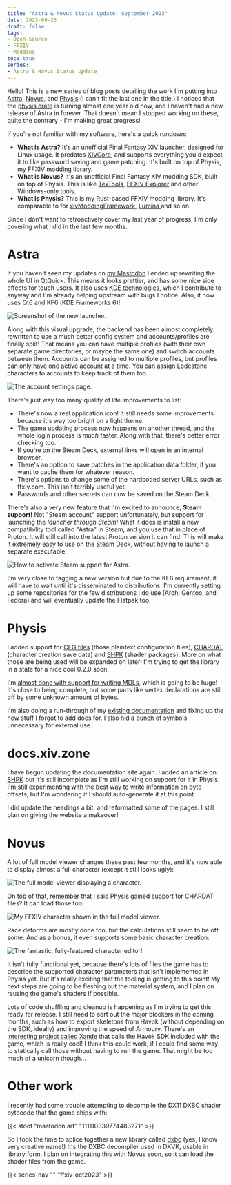 ```yaml
---
title: "Astra & Novus Status Update: September 2023"
date: 2023-09-23
draft: false
tags:
- Open Source
- FFXIV
- Modding
toc: true
series:
- Astra & Novus Status Update
---
```


Hello! This is a new series of blog posts detailing the work I'm putting into [Astra](https://xiv.zone/astra), [Novus](https://xiv.zone/novus), and [Physis](https://xiv.zone/physis) (I can't fit the last one in the title.) I noticed that the [physis crate](https://crates.io/crates/physis) is turning almost one year old now, and I haven't had a new release of Astra in forever. That doesn't mean I stopped working on these, quite the contrary - I'm making great progress!

If you're not familiar with my software, here's a quick rundown:
* **What is Astra?** It's an unofficial Final Fantasy XIV launcher, designed for Linux usage. It predates [XIVCore](https://github.com/goatcorp/XIVLauncher.Core), and supports everything you'd expect it to like password saving and game patching. It's built on top of Physis, my FFXIV modding library.
* **What is Novus?** It's an unofficial Final Fantasy XIV modding SDK, built on top of Physis. This is like [TexTools](https://www.ffxiv-textools.net/), [FFXIV Explorer](http://ffxivexplorer.fragmenterworks.com/) and other Windows-only tools.
* **What is Physis?** This is my Rust-based FFXIV modding library. It's comparable to for [xivModdingFramework](https://github.com/TexTools/xivModdingFramework), [Lumina ](https://github.com/NotAdam/Lumina) and so on.

Since I don't want to retroactively cover my last year of progress, I'm only covering what I did in the last few months.

# Astra

If you haven't seen my updates on [my Mastodon](https://mastodon.art/@redstrate) I ended up rewriting the whole UI in QtQuick. This means it looks prettier, and has some nice side effects for touch users. It also uses [KDE technologies](https://develop.kde.org), which I contribute to anyway and I'm already helping upstream with bugs I notice. Also, it now uses Qt6 and KF6 (KDE Frameworks 6)!

![Screenshot of the new launcher.](Screenshot_23_162150.webp)

Along with this visual upgrade, the backend has been almost completely rewritten to use a much better config system and accounts/profiles are finally split! That means you can have multiple profiles (with their own separate game directories, or maybe the same one) and switch accounts between them. Accounts can be assigned to multiple profiles, but profiles can only have one active account at a time. You can assign Lodestone characters to accounts to keep track of them too.

![The account settings page.](Screenshot_23_162243.webp)

There's just way too many quality of life improvements to list:
* There's now a real application icon! It still needs some improvements because it's way too bright on a light theme.
* The game updating process now happens on another thread, and the whole login process is _much_ faster. Along with that, there's better error checking too.
* If you're on the Steam Deck, external links will open in an internal browser.
* There's an option to save patches in the application data folder, if you want to cache them for whatever reason.
* There's options to change some of the hardcoded server URLs, such as ffxiv.com. This isn't terribly useful yet.
* Passwords and other secrets can now be saved on the Steam Deck.

There's also a very new feature that I'm excited to announce, **Steam support!** Not "Steam account" support unfortunately, but support for launching the _launcher through Steam!_ What it does is install a new compatibility tool called "Astra" in Steam, and you use that in place of Proton. It will still call into the latest Proton version it can find. This will make it extremely easy to use on the Steam Deck, without having to launch a separate executable.

![How to activate Steam support for Astra.](steam.webp)

I'm very close to tagging a new version but due to the KF6 requirement, it will have to wait until it's disseminated to distributions. I'm currently setting up some repositories for the few distributions I do use (Arch, Gentoo, and Fedora) and will eventually update the Flatpak too.

# Physis

I added support for [CFG files](https://docs.xiv.zone/docs/physis/cfg/struct.ConfigFile.html) (those plaintext configuration files), [CHARDAT](https://docs.xiv.zone/docs/physis/chardat/struct.CharacterData.html) (character creation save data) and [SHPK](https://docs.xiv.zone/docs/physis/shpk/struct.ShaderPackage.html) (shader packages). More on what those are being used will be expanded on later! I'm trying to get the library in a state for a nice cool 0.2.0 soon.

I'm [almost done with support for writing MDLs](https://git.sr.ht/~redstrate/physis/commit/bbbbb7cd02c00f475ad08e949a486f3bbeccd12f), which is going to be huge! It's close to being complete, but some parts like vertex declarations are still off by some unknown amount of bytes.

I'm also doing a run-through of my [existing documentation](https://docs.xiv.zone/docs/physis/) and fixing up the new stuff I forgot to add docs for. I also hid a bunch of symbols unnecessary for external use.

# docs.xiv.zone

I have begun updating the documentation site again. I added an article on [SHPK](https://docs.xiv.zone/format/shpk) but it's still incomplete as I'm still working on support for it in Physis. I'm still experimenting with the best way to write information on byte offsets, but I'm wondering if I should auto-generate it at this point.

I did update the headings a bit, and reformatted some of the pages. I still plan on giving the website a makeover!

# Novus

A lot of full model viewer changes these past few months, and it's now able to display almost a full character (except it still looks ugly):

![The full model viewer displaying a character.](Screenshot_23_162922.webp)

On top of that, remember that I said Physis gained support for CHARDAT files? It can load those too:

![My FFXIV character shown in the full model viewer.](Screenshot_23_164405.webp)

Race deforms are mostly done too, but the calculations still seem to be off some. And as a bonus, it even supports some basic character creation:

![The fantastic, fully-featured character editor!](Screenshot_23_163039.webp)

It isn't fully functional yet, because there's lots of files the game has to describe the supported character parameters that isn't implemented in Physis yet. But it's really exciting that the tooling is getting to this point! My next steps are going to be fleshing out the material system, and I plan on reusing the game's shaders if possible.

Lots of code shuffling and cleanup is happening as I'm trying to get this ready for release. I still need to sort out the major blockers in the coming months, such as how to export skeletons from Havok (without depending on the SDK, ideally) and improving the speed of Armoury. There's an [interesting project called Xande](https://github.com/xivdev/Xande) that calls the Havok SDK included with the game, which is really cool! I think this could work, if I could find some way to statically call those without having to run the game. That might be too much of a unicorn though...

# Other work

I recently had some trouble attempting to decompile the DX11 DXBC shader bytecode that the game ships with:

{{< stoot "mastodon.art" "111110339774483271" >}}

So I took the time to splice together a new library called [dxbc](https://git.sr.ht/~redstrate/dxbc) (yes, I know very creative name!) It's the DXBC decompiler used in DXVK, usable in library form. I plan on integrating this with Novus soon, so it can load the shader files from the game.

{{< series-nav "" "ffxiv-oct2023" >}}
